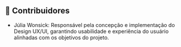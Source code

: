## 👥 Contribuidores

- Júlia Wonsick: Responsável pela concepção e implementação do Design UX/UI, garantindo usabilidade e experiência do usuário alinhadas com os objetivos do projeto.
